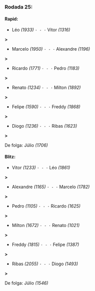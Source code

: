 ### Rodada 25:

#### Rapid:

* Léo *(1933)* `· - ·` Vitor *(1316)* 

**>** 
* Marcelo *(1950)* `· - ·` Alexandre *(1196)* 

**>** 
* Ricardo *(1771)* `· - ·` Pedro *(1183)* 

**>** 
* Renato *(1234)* `· - ·` Milton *(1892)* 

**>** 
* Felipe *(1590)* `· - ·` Freddy *(1868)* 

**>** 
* Diogo *(1236)* `· - ·` Ribas *(1623)* 

**>** 

De folga: Júlio *(1706)*

#### Blitz:

* Vitor *(1233)* `· - ·` Léo *(1861)* 

**>** 
* Alexandre *(1165)* `· - ·` Marcelo *(1782)* 

**>** 
* Pedro *(1105)* `· - ·` Ricardo *(1625)* 

**>** 
* Milton *(1672)* `· - ·` Renato *(1021)* 

**>** 
* Freddy *(1815)* `· - ·` Felipe *(1387)* 

**>** 
* Ribas *(2055)* `· - ·` Diogo *(1493)* 

**>** 

De folga: Júlio *(1546)*

